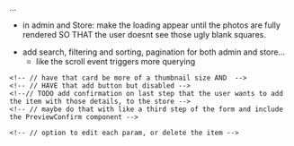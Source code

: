 <!-- // a lot of logic will need to be made bc like it WAS expecting that json list and now i need to UPDATE THROUGHOUT to have it use the db! -->... 

- in admin and Store: make the loading appear until the photos are fully rendered SO THAT the user doesnt see those ugly blank squares.



<!--! Work on this next.. and start the linkedIn course yaaa -->
<!-- //Implement the Notes page using Kyles video as starting point -->
<!-- * CLEAN up and modulate all the new note code ... apply consistent styling, etc...  [the modal for editing tags fo sho]
? THEN.. start to hook it up to the rest of theapp.. connect to  the store items and shit and the admin stuff too 
* ? the notes are all about the different products and there will then be an option on each produc card; view any related notes for this product made by you [or others] -->




- add search, filtering and sorting, pagination for both admin and store...
    - like the scroll event triggers more querying

    
<!-- // TODO have a flash notification message thing at top corner to alert users of things happening but not blocking the ui 
// the items getting removed from cart
// added to cart?
// admin items added to store
// admin item updated
-->
<!-- // the final details part of form Steps:  -->
    <!-- // have that card be more of a thumbnail size AND  -->
    <!-- // HAVE that add button but disabled -->
    <!--// TODO add confirmation on last step that the user wants to add the item with those details, to the store -->
    <!-- // maybe do that with like a third step of the form and include the PreviewConfirm component -->


<!-- // - EditForm will list all the current items with a <Stack> and just thumbnail images.. -->
    <!-- // option to edit each param, or delete the item -->
<!-- // add all the credidatiopn needed -->